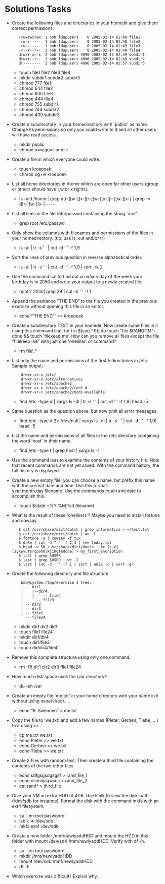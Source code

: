 # Solutions Tasks
* Create the following files and directories in your homedir and give them correct permissions:

		 -rwxrwxrwx  1 bob ldapusers    0 2005-02-14 02:48 file1
		 -rw-r--r--  1 bob ldapusers    0 2005-02-14 02:48 file2
		 -rw-------  1 bob ldapusers    0 2005-02-14 02:49 file3
		 -r--r--r--  1 bob ldapusers    0 2005-02-14 02:49 file4
		 drwxr-xr-x  2 bob ldapusers 4096 2005-02-14 02:49 subdir1
		 drwxr--r--  2 bob ldapusers 4096 2005-02-14 02:49 subdir2
		 dr--------  2 bob ldapusers 4096 2005-02-14 02:57 subdir3
	* touch file1 file2 file3 file4
	* mkdir subdir1 subdir2 subdir3
	* chmod 777 file1
	* chmod 644 file2
	* chmod 600 file3
	* chmod 444 file4
	* chmod 755 subdir1
	* chmod 744 subdir2
	* chmod 400 subdir3

* Create a subdirectory in your homedirectory with 'public' as name. Change its permissions so only you could write to it and all other users will have read access.
	* mkdir public
	* chmod u=w,go=r public
* Create a file in which everyone could write.
	* touch kroepoek
	* chmod og+w kroepoek
* List all home directories in /home which are open for other users (group or others should have r,w or x rights).
	* ls -ald /home | grep d[r-][w-][x-][r-][w-][x-][r-][w-][x-] | grep -v d[r-][w-][x-]------
* List all lines in the file /etc/passwd containing the string 'root'.
	* grep root /etc/passwd 
* Only show the columns with filenames and permissions of the files in your homedirectory. (tip: use ls, cut and/or tr)
	* ls -al | tr -s ' ' | cut -d  ' ' -f 1,9
* Sort the lines of previous question in reverse alphabetical order.
	* ls -al | tr -s ' ' | cut -d  ' ' -f 1,9 | sort -rk 2
* Use the command cal to find out on which day of the week your birthday is in 2050 and write your output to a newly created file.
	* ncal 2 2050| grep 29 | cut -d ' ' -f 1
* Append the sentence "THE END" to the file you created in the previous exercise without opening this file in an editor.
	* echo '“THE END”' >> kroepoek
* Create a subdirectory TEST in your homedir. Now create some files in it using this command line: for i in $(seq 1 9); do touch "file $RANDOM"; done && touch 'filekeep me' How can you remove all files except the file “filekeep me” with just one 'oneliner' or command?
	* rm file\ * 
* List only the name and permissions of the first 5 directories in /etc. Sample output:

		  drwxr-xr-x /etc/ 
		  drwxr-xr-x /etc/alternatives
		  drwxr-xr-x /etc/apache2
		  drwxr-xr-x /etc/apache2/conf.d
		  drwxr-xr-x /etc/apache2/mods-available
	* find /etc -type d | xargs ls -dl | tr -s ' ' | cut -d  ' ' -f 1,9| head -5
* Same question as the question above, but now omit all error messages.
	* find /etc -type d 2> /dev/null | xargs ls -dl | tr -s ' ' | cut -d  ' ' -f 1,9| head -5
* List the name and permissions of all files in the /etc directory containing the word 'host' in their name.
	* find /etc -type f | grep host | xargs ls -l
* Use the command less to examine the contents of your history file. Note that recent commands are not yet saved. With the command history, the full history is displayed.
* Create a new empty file, you can choose a name, but prefix this name with the current date and time. Use this format: year.month.day.filename. Use the commands touch and date to accomplish this.
	* touch $(date +%Y.%M.%d.filename) 
* What is the result of these 'oneliners'? Maybe you need to install fortune and cowsay.

		 $ cat /usr/share/dict/dutch | grep informatica > ~/test.txt
		 $ cat /usr/share/dict/dutch | wc –l
		 $ fortune -s | cowsay -f tux 
		 $ date | cut -d “ “ -f 2,3 | tee today.txt
		 $ head -n 50 /usr/share/dict/ducth | tr [a-z] [zyxwvutsrqponmlkjihgfedcba] > my_first_encription
		 $ last | grep $USER
		 $ last | grep $USER | wc -l 
		 $ last | cut -d ' ' -f 1 | sort | uniq -c | sort -gr 
* Create the following directory and file structure:

		  bob@system:/tmp/exercise $ tree.
		  | -- dir1
		  |    |--dir4
		  |    |  ` -- file4
		  |    ` -- file3
		  | -- dir2
		  | -- dir3
		  | -- file1
		  ` -- file24
	* mkdir dir1 dir2 dir3
	* touch file1 file24
	* mkdir dir1/dir4
	* touch dir1/file3
	* touch dir/dir4/file4
		  
* Remove this complete structure using only one command.
	* rm -Rf dir1 dir2 dir3 file1 file24
* How much disk space uses the /var directory?
	* du -sh /var
* Create an empty file 'me.txt' in your home directory with your name in it without using nano/vi/ed/... .
	* echo “R. Swennen” > me.txt
* Copy the file to 'we.txt' and add a few names (Pieter, Gerben, Tiebe, ...) to it using >> .
	* cp me.txt we.txt
	* echo Pieter >> we.txt
	* echo Gerben >> we.txt
	* echo Tiebe >> we.txt
* Create 2 files with random text. Then create a third file containing the contents of the two other files.
	* echo sdfgsgsdgsgsf > rand_file_1
	* echo olionhjaqwxcs > rand_file_2
	* cat rand* > third_file
* Give your VM an extra HDD of 4GB. Use lsblk to view the disk-path (/dev/sdb for instance). Format the disk with the command mkfs with an ext4 filesystem.
	*  su - en root paswoord
	*  lsblk => /dev/sdb
	*  mkfs.ext4 /dev/sdb
* Create a new folder /mnt/newlyaddHDD and mount the HDD in this folder with mount /dev/sdX /mnt/newlyaddHDD. Verify with df -h.
	* su - en root paswoord
	* mkdir /mnt/newlyaddHDD
	* mount /dev/sdb /mnt/newlyaddHDD
	* df -h
* Which exercise was difficult? Explain why.
